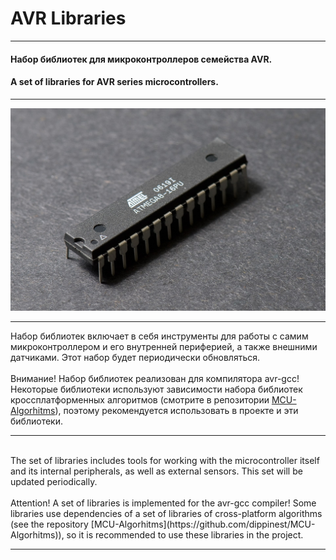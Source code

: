 # AVR Libraries
___

#### Набор библиотек для микроконтроллеров семейства AVR.

#### A set of libraries for AVR series microcontrollers.

___

<img src="/resources/logo.jpg" alt="AVR logo"/>

___

Набор библиотек включает в себя инструменты для работы с самим микроконтроллером и его внутренней периферией, а также внешними датчиками. Этот набор будет периодически обновляться.
<br>
<br>
Внимание! Набор библиотек реализован для компилятора avr-gcc! Некоторые библиотеки используют зависимости набора библиотек кроссплатформенных алгоритмов (смотрите в репозитории [MCU-Algorhitms](https://github.com/dippinest/MCU-Algorhitms)), поэтому рекомендуется использовать в проекте и эти библиотеки.
<br>
___
<br>
The set of libraries includes tools for working with the microcontroller itself and its internal peripherals, as well as external sensors. This set will be updated periodically.
<br>
<br>
Attention! A set of libraries is implemented for the avr-gcc compiler! Some libraries use dependencies of a set of libraries of cross-platform algorithms (see the repository [MCU-Algorhitms](https://github.com/dippinest/MCU-Algorhitms)), so it is recommended to use these libraries in the project.

___

